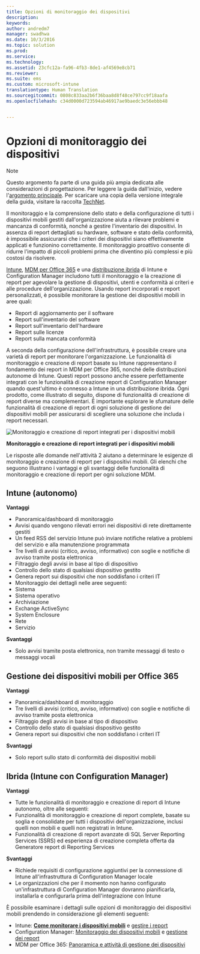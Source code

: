 ```yaml
---
title: Opzioni di monitoraggio dei dispositivi
description: 
keywords: 
author: andredm7
manager: swadhwa
ms.date: 10/3/2016
ms.topic: solution
ms.prod: 
ms.service: 
ms.technology: 
ms.assetid: 23cfc12a-fa96-4fb3-8de1-af4569e8cb71
ms.reviewer: 
ms.suite: ems
ms.custom: microsoft-intune
translationtype: Human Translation
ms.sourcegitcommit: 0808c833aa2b6f36baa8d8f48ce797cc9f18aafa
ms.openlocfilehash: c34d0000d723594ab46917ae9baedc3e56ebbb48


---
```


# Opzioni di monitoraggio dei dispositivi

>[!NOTE]
>Questo argomento fa parte di una guida più ampia dedicata alle considerazioni di progettazione. Per leggere la guida dall'inizio, vedere l'[argomento principale](mdm-design-considerations-guide.md). Per scaricare una copia della versione integrale della guida, visitare la raccolta [TechNet](https://gallery.technet.microsoft.com/Mobile-Device-Management-7d401582).

Il monitoraggio e la comprensione dello stato e della configurazione di tutti i dispositivi mobili gestiti dall'organizzazione aiuta a rilevare problemi e mancanza di conformità, nonché a gestire l'inventario dei dispositivi. In assenza di report dettagliati su hardware, software e stato della conformità, è impossibile assicurarsi che i criteri dei dispositivi siano effettivamente applicati e funzionino correttamente. Il monitoraggio proattivo consente di ridurre l'impatto di piccoli problemi prima che diventino più complessi e più costosi da risolvere.

[Intune](/Intune/deploy-use/monitoring-and-reports-with-microsoft-intune), [MDM per Office 365](https://technet.microsoft.com/library/faa7d8e5-645d-4d59-839c-c8d4c1869e4a(v=technet.10).aspx) e una [distribuzione ibrida](https://technet.microsoft.com/library/gg699377.aspx) di Intune e Configuration Manager includono tutti il monitoraggio e la creazione di report per agevolare la gestione di dispositivi, utenti e conformità ai criteri e alle procedure dell'organizzazione. Usando report incorporati e report personalizzati, è possibile monitorare la gestione dei dispositivi mobili in aree quali:

- Report di aggiornamento per il software
- Report sull'inventario del software
- Report sull'inventario dell'hardware
- Report sulle licenze
- Report sulla mancata conformità

A seconda della configurazione dell'infrastruttura, è possibile creare una varietà di report per monitorare l'organizzazione. Le funzionalità di monitoraggio e creazione di report basate su Intune rappresentano il fondamento dei report in MDM per Office 365, nonché delle distribuzioni autonome di Intune. Questi report possono anche essere perfettamente integrati con le funzionalità di creazione report di Configuration Manager quando quest'ultimo è connesso a Intune in una distribuzione ibrida. Ogni prodotto, come illustrato di seguito, dispone di funzionalità di creazione di report diverse ma complementari. È importante esplorare le sfumature delle funzionalità di creazione di report di ogni soluzione di gestione dei dispositivi mobili per assicurarsi di scegliere una soluzione che includa i report necessari.

![Monitoraggio e creazione di report integrati per i dispositivi mobili](./media/MDM_Figure_05.png)

**Monitoraggio e creazione di report integrati per i dispositivi mobili**

Le risposte alle domande nell'attività 2 aiutano a determinare le esigenze di monitoraggio e creazione di report per i dispositivi mobili. Gli elenchi che seguono illustrano i vantaggi e gli svantaggi delle funzionalità di monitoraggio e creazione di report per ogni soluzione MDM.

## Intune (autonomo)

**Vantaggi**

- Panoramica/dashboard di monitoraggio
- Avvisi quando vengono rilevati errori nei dispositivi di rete direttamente gestiti
- Un feed RSS del servizio Intune può inviare notifiche relative a problemi del servizio e alla manutenzione programmata
- Tre livelli di avvisi (critico, avviso, informativo) con soglie e notifiche di avviso tramite posta elettronica
- Filtraggio degli avvisi in base al tipo di dispositivo
- Controllo dello stato di qualsiasi dispositivo gestito
- Genera report sui dispositivi che non soddisfano i criteri IT
- Monitoraggio dei dettagli nelle aree seguenti:
 - Sistema
 - Sistema operativo
 - Archiviazione
 - Exchange ActiveSync
 - System Enclosure
 - Rete
 - Servizio

**Svantaggi**

- Solo avvisi tramite posta elettronica, non tramite messaggi di testo o messaggi vocali

## Gestione dei dispositivi mobili per Office 365

**Vantaggi**

- Panoramica/dashboard di monitoraggio
- Tre livelli di avvisi (critico, avviso, informativo) con soglie e notifiche di avviso tramite posta elettronica
- Filtraggio degli avvisi in base al tipo di dispositivo
- Controllo dello stato di qualsiasi dispositivo gestito
- Genera report sui dispositivi che non soddisfano i criteri IT

**Svantaggi**

- Solo report sullo stato di conformità dei dispositivi mobili

## Ibrida (Intune con Configuration Manager)

**Vantaggi**

- Tutte le funzionalità di monitoraggio e creazione di report di Intune autonomo, oltre alle seguenti:
 - Funzionalità di monitoraggio e creazione di report complete, basate su soglia e consolidate per tutti i dispositivi dell'organizzazione, inclusi quelli non mobili e quelli non registrati in Intune.
 - Funzionalità di creazione di report avanzate di SQL Server Reporting Services (SSRS) ed esperienza di creazione completa offerta da Generatore report di Reporting Services

**Svantaggi**

- Richiede requisiti di configurazione aggiuntivi per la connessione di Intune all'infrastruttura di Configuration Manager locale
- Le organizzazioni che per il momento non hanno configurato un'infrastruttura di Configuration Manager dovranno pianificarla, installarla e configurarla prima dell'integrazione con Intune

È possibile esaminare i dettagli sulle opzioni di monitoraggio dei dispositivi mobili prendendo in considerazione gli elementi seguenti:

- Intune: **[Come monitorare i dispositivi mobili](https://technet.microsoft.com/library/jj733634.aspx)** e [gestire i report](/Intune/deploy-use/monitoring-and-reports-with-microsoft-intune)
- Configuration Manager: [Monitoraggio dei dispositivi mobili](https://technet.microsoft.com/library/gg682128.aspx) e [gestione dei report](https://technet.microsoft.com/library/gg699377.aspx)
- MDM per Office 365: [Panoramica e attività di gestione dei dispositivi](https://technet.microsoft.com/en-us/library/ms.o365.cc.devicepolicy.aspx)



<!--HONumber=Oct16_HO1-->


